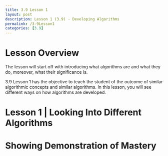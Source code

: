 ```yaml
---
title: 3.9 Lesson 1
layout: post
description: Lesson 1 (3.9) - Developing Algorithms
permalink: /3-9Lesson1
categories: [3.9]
---
```


# Lesson Overview

The lesson will start off with introducing what algorithms are and what they do, moreover, what their significance is. 

3.9 Lesson 1 has the objective to teach the student of the outcome of similar algorithmic concepts and similar algorithms. In this lesson, you will see different ways on how algorithms are developed.


# Lesson 1 | Looking Into Different Algorithms 


# Showing Demonstration of Mastery


